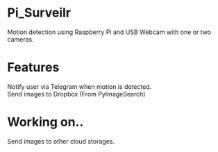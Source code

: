 # Pi_Surveilr
Motion detection using Raspberry Pi and USB Webcam with one or two cameras.
# Features  
Notify user via Telegram when motion is detected.  
Send images to Dropbox (From PyImageSearch)
# Working on..
Send images to other cloud storages.

